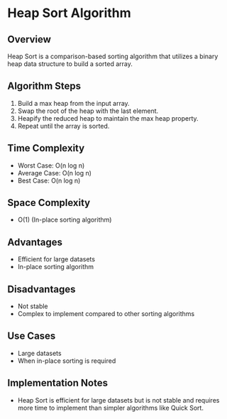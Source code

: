 # Heap Sort Algorithm

## Overview
Heap Sort is a comparison-based sorting algorithm that utilizes a binary heap data structure to build a sorted array.

## Algorithm Steps
1. Build a max heap from the input array.
2. Swap the root of the heap with the last element.
3. Heapify the reduced heap to maintain the max heap property.
4. Repeat until the array is sorted.

## Time Complexity
- Worst Case: O(n log n)
- Average Case: O(n log n)
- Best Case: O(n log n)

## Space Complexity
- O(1) (In-place sorting algorithm)

## Advantages
- Efficient for large datasets
- In-place sorting algorithm

## Disadvantages
- Not stable
- Complex to implement compared to other sorting algorithms

## Use Cases
- Large datasets
- When in-place sorting is required

## Implementation Notes
- Heap Sort is efficient for large datasets but is not stable and requires more time to implement than simpler algorithms like Quick Sort.